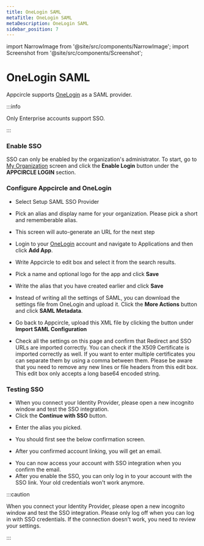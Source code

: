 ```yaml
---
title: OneLogin SAML
metaTitle: OneLogin SAML
metaDescription: OneLogin SAML
sidebar_position: 7
---
```


import NarrowImage from '@site/src/components/NarrowImage';
import Screenshot from '@site/src/components/Screenshot';

# OneLogin SAML

Appcircle supports [OneLogin](https://www.onelogin.com/) as a SAML provider.

:::info

Only Enterprise accounts support SSO.

:::

### Enable SSO

SSO can only be enabled by the organization's administrator. To start, go to [My Organization](../my-organization.md) screen and click the **Enable Login** button under the **APPCIRCLE LOGIN** section.

<Screenshot url='https://cdn.appcircle.io/docs/assets/enable-sso_v3.png' />

### Configure Appcircle and OneLogin

- Select Setup SAML SSO Provider

<Screenshot url='https://cdn.appcircle.io/docs/assets/sso-form_v2.png' />

- Pick an alias and display name for your organization. Please pick a short and rememberable alias.

- This screen will auto-generate an URL for the next step

<Screenshot url='https://cdn.appcircle.io/docs/assets/sso-saml1_v2.png' />

- Login to your [OneLogin](https://www.onelogin.com/) account and navigate to Applications and then click **Add App**.

<Screenshot url='https://cdn.appcircle.io/docs/assets/oneloginaddapp.png' />

- Write Appcircle to edit box and select it from the search results.

<Screenshot url='https://cdn.appcircle.io/docs/assets/oneloginfindapp.png' />

- Pick a name and optional logo for the app and click **Save**

<Screenshot url='https://cdn.appcircle.io/docs/assets/oneloginsettings1.png' />

- Write the alias that you have created earlier and click **Save**

<Screenshot url='https://cdn.appcircle.io/docs/assets/oneloginsettings2.png' />

- Instead of writing all the settings of SAML, you can download the settings file from OneLogin and upload it. Click the **More Actions** button and click **SAML Metadata**.

<Screenshot url='https://cdn.appcircle.io/docs/assets/oneloginsettings3.png' />

- Go back to Appcircle, upload this XML file by clicking the button under **Import SAML Configuration**

<Screenshot url='https://cdn.appcircle.io/docs/assets/sso-saml1_v2.png' />

- Check all the settings on this page and confirm that Redirect and SSO URLs are imported correctly. You can check if the X509 Certificate is imported correctly as well. If you want to enter multiple certificates you can separate them by using a comma between them. Please be aware that you need to remove any new lines or file headers from this edit box. This edit box only accepts a long base64 encoded string.

### Testing SSO

- When you connect your Identity Provider, please open a new incognito window and test the SSO integration.
- Click the **Continue with SSO** button.

<Screenshot url='https://cdn.appcircle.io/docs/assets/sso-loginbutton.png' />

- Enter the alias you picked.

<NarrowImage src="https://cdn.appcircle.io/docs/assets/sso-alias.png" />

- You should first see the below confirmation screen.

<Screenshot url='https://cdn.appcircle.io/docs/assets/sso-linkaccount.png' />

- After you confirmed account linking, you will get an email.

<Screenshot url='https://cdn.appcircle.io/docs/assets/sso-confirmlink.png' />

- You can now access your account with SSO integration when you confirm the email.
- After you enable the SSO, you can only log in to your account with the SSO link. Your old credentials won't work anymore.

:::caution

When you connect your Identity Provider, please open a new incognito window and test the SSO integration. Please only log off when you can log in with SSO credentials. If the connection doesn't work, you need to review your settings.

:::
